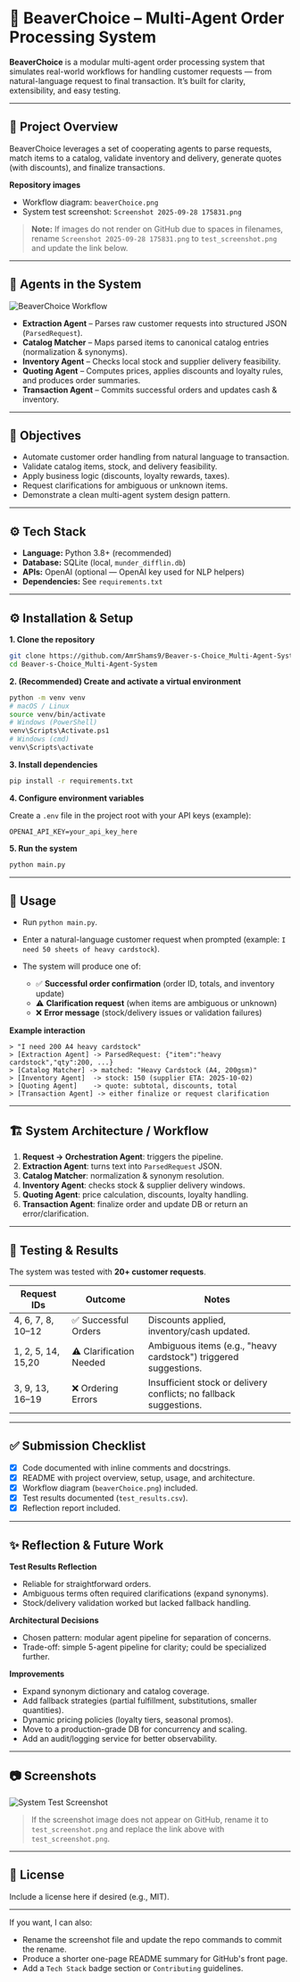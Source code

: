 # 🦫 BeaverChoice – Multi-Agent Order Processing System

**BeaverChoice** is a modular multi-agent order processing system that simulates real-world workflows for handling customer requests — from natural-language request to final transaction. It’s built for clarity, extensibility, and easy testing.

---

## 📖 Project Overview

BeaverChoice leverages a set of cooperating agents to parse requests, match items to a catalog, validate inventory and delivery, generate quotes (with discounts), and finalize transactions.

**Repository images**

* Workflow diagram: `beaverChoice.png`
* System test screenshot: `Screenshot 2025-09-28 175831.png`

> **Note:** If images do not render on GitHub due to spaces in filenames, rename `Screenshot 2025-09-28 175831.png` to `test_screenshot.png` and update the link below.

---

## 🧩 Agents in the System

![BeaverChoice Workflow](beaverChoice.png)

* **Extraction Agent** – Parses raw customer requests into structured JSON (`ParsedRequest`).
* **Catalog Matcher** – Maps parsed items to canonical catalog entries (normalization & synonyms).
* **Inventory Agent** – Checks local stock and supplier delivery feasibility.
* **Quoting Agent** – Computes prices, applies discounts and loyalty rules, and produces order summaries.
* **Transaction Agent** – Commits successful orders and updates cash & inventory.

---

## 🎯 Objectives

* Automate customer order handling from natural language to transaction.
* Validate catalog items, stock, and delivery feasibility.
* Apply business logic (discounts, loyalty rewards, taxes).
* Request clarifications for ambiguous or unknown items.
* Demonstrate a clean multi-agent system design pattern.

---

## ⚙️ Tech Stack

* **Language:** Python 3.8+ (recommended)
* **Database:** SQLite (local, `munder_difflin.db`)
* **APIs:** OpenAI (optional — OpenAI key used for NLP helpers)
* **Dependencies:** See `requirements.txt`

---

## ⚙️ Installation & Setup

**1. Clone the repository**

```bash
git clone https://github.com/AmrShams9/Beaver-s-Choice_Multi-Agent-System.git
cd Beaver-s-Choice_Multi-Agent-System
```

**2. (Recommended) Create and activate a virtual environment**

```bash
python -m venv venv
# macOS / Linux
source venv/bin/activate
# Windows (PowerShell)
venv\Scripts\Activate.ps1
# Windows (cmd)
venv\Scripts\activate
```

**3. Install dependencies**

```bash
pip install -r requirements.txt
```

**4. Configure environment variables**

Create a `.env` file in the project root with your API keys (example):

```env
OPENAI_API_KEY=your_api_key_here
```

**5. Run the system**

```bash
python main.py
```

---

## 🚀 Usage

* Run `python main.py`.
* Enter a natural-language customer request when prompted (example: `I need 50 sheets of heavy cardstock`).
* The system will produce one of:

  * ✅ **Successful order confirmation** (order ID, totals, and inventory update)
  * ⚠️ **Clarification request** (when items are ambiguous or unknown)
  * ❌ **Error message** (stock/delivery issues or validation failures)

**Example interaction**

```
> "I need 200 A4 heavy cardstock"
> [Extraction Agent] -> ParsedRequest: {"item":"heavy cardstock","qty":200, ...}
> [Catalog Matcher] -> matched: "Heavy Cardstock (A4, 200gsm)"
> [Inventory Agent]  -> stock: 150 (supplier ETA: 2025-10-02)
> [Quoting Agent]    -> quote: subtotal, discounts, total
> [Transaction Agent] -> either finalize or request clarification
```

---

## 🏗️ System Architecture / Workflow

1. **Request → Orchestration Agent**: triggers the pipeline.
2. **Extraction Agent**: turns text into `ParsedRequest` JSON.
3. **Catalog Matcher**: normalization & synonym resolution.
4. **Inventory Agent**: checks stock & supplier delivery windows.
5. **Quoting Agent**: price calculation, discounts, loyalty handling.
6. **Transaction Agent**: finalize order and update DB or return an error/clarification.

---

## 🧪 Testing & Results

The system was tested with **20+ customer requests**.

| Request IDs        | Outcome                 | Notes                                                              |
| ------------------ | ----------------------- | ------------------------------------------------------------------ |
| 4, 6, 7, 8, 10–12  | ✅ Successful Orders     | Discounts applied, inventory/cash updated.                         |
| 1, 2, 5, 14, 15,20 | ⚠️ Clarification Needed | Ambiguous items (e.g., "heavy cardstock") triggered suggestions.   |
| 3, 9, 13, 16–19    | ❌ Ordering Errors       | Insufficient stock or delivery conflicts; no fallback suggestions. |

---

## ✅ Submission Checklist

* [x] Code documented with inline comments and docstrings.
* [x] README with project overview, setup, usage, and architecture.
* [x] Workflow diagram (`beaverChoice.png`) included.
* [x] Test results documented (`test_results.csv`).
* [x] Reflection report included.

---

## ✨ Reflection & Future Work

**Test Results Reflection**

* Reliable for straightforward orders.
* Ambiguous terms often required clarifications (expand synonyms).
* Stock/delivery validation worked but lacked fallback handling.

**Architectural Decisions**

* Chosen pattern: modular agent pipeline for separation of concerns.
* Trade-off: simple 5-agent pipeline for clarity; could be specialized further.

**Improvements**

* Expand synonym dictionary and catalog coverage.
* Add fallback strategies (partial fulfillment, substitutions, smaller quantities).
* Dynamic pricing policies (loyalty tiers, seasonal promos).
* Move to a production-grade DB for concurrency and scaling.
* Add an audit/logging service for better observability.

---

## 📷 Screenshots

![System Test Screenshot](Screenshot%202025-09-28%20175831.png)

> If the screenshot image does not appear on GitHub, rename it to `test_screenshot.png` and replace the link above with `test_screenshot.png`.

---

## 📌 License

Include a license here if desired (e.g., MIT).

---

If you want, I can also:

* Rename the screenshot file and update the repo commands to commit the rename.
* Produce a shorter one-page README summary for GitHub's front page.
* Add a `Tech Stack` badge section or `Contributing` guidelines.
